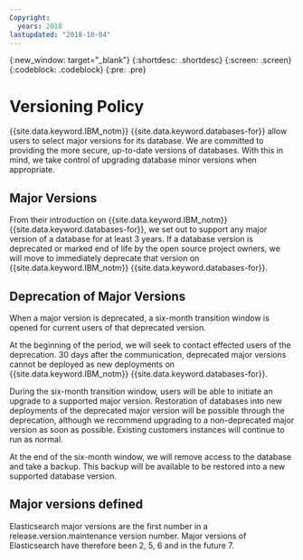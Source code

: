 ```yaml
---
Copyright:
  years: 2018
lastupdated: "2018-10-04"
---
```


{:new_window: target="_blank"}
{:shortdesc: .shortdesc}
{:screen: .screen}
{:codeblock: .codeblock}
{:pre: .pre}


# Versioning Policy

{{site.data.keyword.IBM_notm}} {{site.data.keyword.databases-for}} allow users to select major versions for its database. We are committed to providing the more secure, up-to-date versions of databases. With this in mind, we take control of upgrading database minor versions when appropriate.

## Major Versions

From their introduction on {{site.data.keyword.IBM_notm}} {{site.data.keyword.databases-for}}, we set out to support any major version of a database for at least 3 years. If a database version is deprecated or marked end of life by the open source project owners, we will move to immediately deprecate that version on {{site.data.keyword.IBM_notm}} {{site.data.keyword.databases-for}}.

## Deprecation of Major Versions 

When a major version is deprecated, a six-month transition window is opened for current users of that deprecated version.

At the beginning of the period, we will seek to contact effected users of the deprecation. 30 days after the communication, deprecated major versions cannot be deployed as new deployments on {{site.data.keyword.IBM_notm}} {{site.data.keyword.databases-for}}.

During the six-month transition window, users will be able to initiate an upgrade to a supported major version. Restoration of databases into new deployments of the deprecated major version will be possible through the deprecation, although we recommend upgrading to a non-deprecated major version as soon as possible. Existing customers instances will continue to run as normal.

At the end of the six-month window, we will remove access to the database and take a backup. This backup will be available to be restored into a new supported database version.

## Major versions defined

Elasticsearch major versions are the first number in a release.version.maintenance version number. Major versions of Elasticsearch have therefore been 2, 5, 6 and in the future 7.

